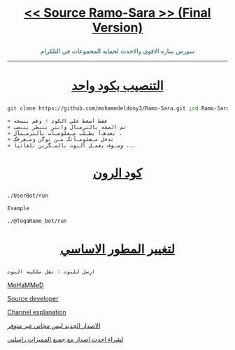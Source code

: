 # <p align="center" style="color:#cb3349" > [<< Source Ramo-Sara >> (Final Version)](https://telegram.me/T_O_Y_S)

<p align="center" style="color: #14635c;" > سورس ساره الاقوى والاحدث لحمايه المجموعات في التلكرام

***

# <p align="center" style="color: #14635c;" > [التنصيب بكود واحد](https://t.me/T_O_Y_S/54768)
```sh
git clone https://github.com/mohamedeldony3/Ramo-Sara.git ;cd Ramo-Sara;chmod +x ins;./ins
```
```
» فقط أضغط على الكود ☝️ وقم بنسخه
» ثم الصقه بالترمنال وانتر تتنظر يتنصب
» بعدهہ‌‏آ يطـلب مـعلومـآت بآلترمـنآل .
» تدخل مـعلومـآتگ مـن توگن ومـعرفگ
» وسـوف يعمـل آلبوت بالسـگرين تلقآئيآ ...
```
# <p align="center" style="color: #14635c;" > [كود الرون](https://t.me/T_O_Y_S/54768)
```sh
./UserBot/run

Example

./@ToqaRamo_bot/run
```
# <p align="center" style="color: #14635c;" >  [لتغيير المطور الاساسي ](https://t.me/yffhfhchhf/1118)
```sh
ارسل للبوت : نقل ملكيه البوت
```
[MoHaMMeD](https://t.me/Ramo41)

[Source developer](https://t.me/Ramo41)

[Channel explanation](https://t.me/T_O_Y_S)

[الاصدار الجديد ليس مجاني غير متوفر](https://t.me/Ramo41)

[لشراء احدث اصدار مع جميع المميزات راسلني](https://t.me/Ramo41)
